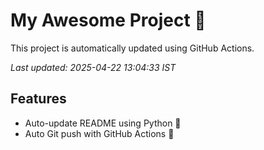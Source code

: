 # My Awesome Project 🚀

This project is automatically updated using GitHub Actions.

_Last updated: 2025-04-22 13:04:33 IST_

## Features
- Auto-update README using Python 🐍
- Auto Git push with GitHub Actions 🤖
